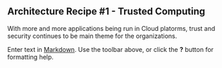 ## Architecture Recipe #1 - Trusted Computing
With more and more applications being run in Cloud platorms, trust and security continues to be main theme for the organizations. 

Enter text in [Markdown](http://daringfireball.net/projects/markdown/). Use the toolbar above, or click the **?** button for formatting help.
